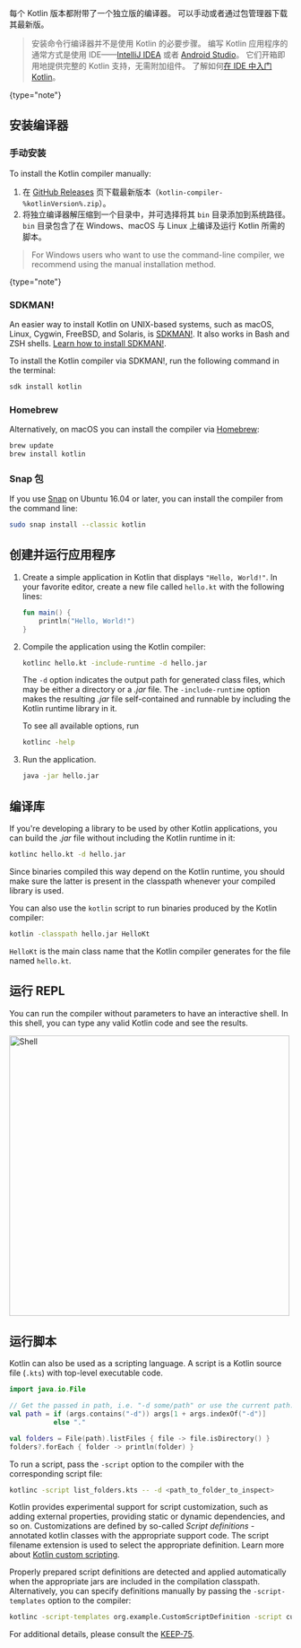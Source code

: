 [//]: # (title: Kotlin 命令行编译器)

每个 Kotlin 版本都附带了一个独立版的编译器。 可以手动或者通过包管理器下载其最新版。

>安装命令行编译器并不是使用 Kotlin 的必要步骤。 编写 Kotlin 应用程序的通常方式是使用
>IDE——[IntelliJ IDEA](https://www.jetbrains.com/idea/) 或者 [Android Studio](https://developer.android.com/studio)。
>它们开箱即用地提供完整的 Kotlin 支持，无需附加组件。 了解如何<!--
> -->[在 IDE 中入门 Kotlin](getting-started.md)。
> 
{type="note"}

## 安装编译器

### 手动安装

To install the Kotlin compiler manually:

1. 在 [GitHub Releases](%kotlinLatestUrl%) 页下载最新版本（`kotlin-compiler-%kotlinVersion%.zip`）。
2. 将独立编译器解压缩到一个目录中，并可选择将其 `bin` 目录添加到系统路径。
`bin` 目录包含了在 Windows、macOS 与 Linux 上编译及运行 Kotlin 所需的脚本。

> For Windows users who want to use the command-line compiler, we recommend using the manual installation method.
> 
{type="note"}

### SDKMAN!

An easier way to install Kotlin on UNIX-based systems, such as macOS, Linux, Cygwin, FreeBSD, and Solaris, is
[SDKMAN!](https://sdkman.io). It also works in Bash and ZSH shells. [Learn how to install SDKMAN!](https://sdkman.io/install).

To install the Kotlin compiler via SDKMAN!, run the following command in the terminal:

```bash
sdk install kotlin
```

### Homebrew

Alternatively, on macOS you can install the compiler via [Homebrew](https://brew.sh/):

```bash
brew update
brew install kotlin
```

### Snap 包

If you use [Snap](https://snapcraft.io/) on Ubuntu 16.04 or later, you can install the compiler from the command line:

```bash
sudo snap install --classic kotlin
```

## 创建并运行应用程序

1. Create a simple application in Kotlin that displays `"Hello, World!"`. In your favorite editor, create a new file called
   `hello.kt` with the following lines:

   ```kotlin
   fun main() {
       println("Hello, World!")
   }
   ```

2. Compile the application using the Kotlin compiler:

   ```bash
   kotlinc hello.kt -include-runtime -d hello.jar
   ```

   The `-d` option indicates the output path for generated class files, which may be either a directory or a *.jar* file.
   The `-include-runtime` option makes the resulting *.jar* file self-contained and runnable by including the Kotlin runtime
library in it.

   To see all available options, run

   ```bash
   kotlinc -help
   ```

3. Run the application.

   ```bash
   java -jar hello.jar
   ```

## 编译库

If you're developing a library to be used by other Kotlin applications, you can build the *.jar* file without including
the Kotlin runtime in it:

```bash
kotlinc hello.kt -d hello.jar
```

Since binaries compiled this way depend on the Kotlin runtime, you should make sure the latter is present in the classpath
whenever your compiled library is used.

You can also use the `kotlin` script to run binaries produced by the Kotlin compiler:

```bash
kotlin -classpath hello.jar HelloKt
```

`HelloKt` is the main class name that the Kotlin compiler generates for the file named `hello.kt`.

## 运行 REPL

You can run the compiler without parameters to have an interactive shell. In this shell, you can type any valid Kotlin code
and see the results.

<img src="kotlin-shell.png" alt="Shell" width="500"/>

## 运行脚本

Kotlin can also be used as a scripting language. A script is a Kotlin source file (`.kts`) with top-level executable code.

```kotlin
import java.io.File

// Get the passed in path, i.e. "-d some/path" or use the current path.
val path = if (args.contains("-d")) args[1 + args.indexOf("-d")]
           else "."

val folders = File(path).listFiles { file -> file.isDirectory() }
folders?.forEach { folder -> println(folder) }
```

To run a script, pass the `-script` option to the compiler with the corresponding script file:

```bash
kotlinc -script list_folders.kts -- -d <path_to_folder_to_inspect>
```

Kotlin provides experimental support for script customization, such as adding external properties,
providing static or dynamic dependencies, and so on. Customizations are defined by so-called *Script definitions* -
annotated kotlin classes with the appropriate support code. The script filename extension is used to select the appropriate
definition. Learn more about [Kotlin custom scripting](custom-script-deps-tutorial.md).

Properly prepared script definitions are detected and applied automatically when the appropriate jars are included
in the compilation classpath. Alternatively, you can specify definitions manually by passing the `-script-templates` option
to the compiler:

```bash
kotlinc -script-templates org.example.CustomScriptDefinition -script custom.script1.kts
```

For additional details, please consult the [KEEP-75](https://github.com/Kotlin/KEEP/blob/master/proposals/scripting-support.md).